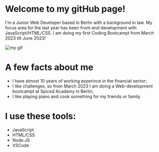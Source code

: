 # Welcome to my gitHub page!

I'm a Junior Web Developer based in Berlin with a background in law. My focus area for the last year has been front-end development with JavaScript/HTML/CSS. I am doing my first Coding Bootcampt from March 2023 till June 2023!


<picture>
 <source media="(prefers-color-scheme: dark)" srcset="[YOUR-DARKMODE-IMAGE](https://media3.giphy.com/media/CuuSHzuc0O166MRfjt/giphy.gif?cid=ecf05e47uo9cios9ejssxwqma7z08gng5p87nvewrf08ajm4&rid=giphy.gif&ct=g)">
 <source media="(prefers-color-scheme: light)" srcset="Y[OUR-LIGHTMODE-IMAGE](https://media3.giphy.com/media/CuuSHzuc0O166MRfjt/giphy.gif?cid=ecf05e47uo9cios9ejssxwqma7z08gng5p87nvewrf08ajm4&rid=giphy.gif&ct=g)">
 <img alt="my gif" src="https://media3.giphy.com/media/CuuSHzuc0O166MRfjt/giphy.gif?cid=ecf05e47uo9cios9ejssxwqma7z08gng5p87nvewrf08ajm4&rid=giphy.gif&ct=g">
</picture>

# A few facts about me
- I have almost 10 years of working experince in the financial sector;
- I like challenges,  so from March 2023 I am doing a Web-development bootcampt at Spiced Academy in Berlin;
- I like playing piano and cook something for my friends or family

# I use these tools:
- JavaScript
- HTML/CSS
- Node.JS
- VSCode

